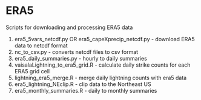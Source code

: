 # ERA5
Scripts for downloading and processing ERA5 data

1. era5_5vars_netcdf.py OR era5_capeXprecip_netcdf.py - download ERA5 data to netcdf format
2. nc_to_csv.py - converts netcdf files to csv format
3. era5_daily_summaries.py - hourly to daily summaries
4. vaisalaLightning_to_era5_grid.R - calculate daily strike counts for each ERA5 grid cell
4. lightning_era5_merge.R - merge daily lightning counts with era5 data
5. era5_lightning_NEclip.R - clip data to the Northeast US
6. era5_monthly_summaries.R - daily to monthly summaries